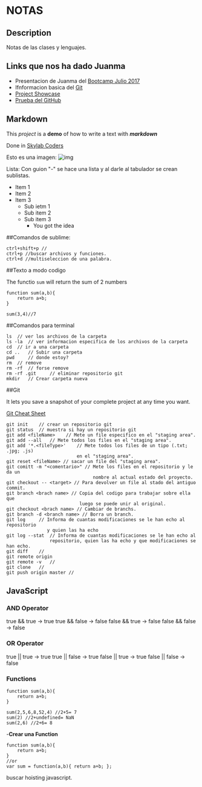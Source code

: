 # NOTAS

## Description

Notas de las clases y lenguajes.

## Links que nos ha dado Juanma

- Presentacion de Juanma del [Bootcamp Julio 2017](https://skylabcoders.github.io/bootcamp-julio2017/?full#MainCover)
- Ifnformacion basica del [Git](https://www.git-tower.com/learn/git/ebook/en/command-line/basics/getting-ready#chapter)
- [Project Showcase](https://github.com/explore)
- [Prueba del GitHub](https://try.github.io/levels/1/challenges/1)

## Markdown

This *project* is a **demo** of how to write a text with ***markdown***

Done in [Skylab Coders](http://www.skylabcoders.com/en)

Esto es una imagen:
![img](https://upload.wikimedia.org/wikipedia/commons/thumb/e/ea/KW_2_Pyshma.jpg/300px-KW_2_Pyshma.jpg)

Lista: Con guion "-" se hace una lista y al darle al tabulador se crean sublistas.

- Item 1
- Item 2
- Item 3
    + Sub ietm 1
    + Sub item 2
    + Sub item 3
        * You got the idea

##Comandos de sublime:

```
ctrl+shift+p //
ctrl+p //buscar archivos y funciones.
ctrl+d //multiseleccion de una palabra.
```

##Texto a modo codigo

The functio `sum` will return the sum of 2 numbers
```
function sum(a,b){
    return a+b;
}

sum(3,4)//7
```

##Comandos para terminal

```
ls  // ver los archivos de la carpeta
ls -la  // ver informacion especifica de los archivos de la carpeta
cd  // ir a una carpeta 
cd ..   // Subir una carpeta
pwd     // donde estoy?
rm  // remove
rm -rf  // forse remove
rm -rf .git     // eliminar repositorio git
mkdir   // Crear carpeta nueva

```

##Git

It lets you save a snapshot of your complete project at any time you want.

[Git Cheat Sheet](http://files.zeroturnaround.com/pdf/zt_git_cheat_sheet.pdf)
```
git init    // crear un repositorio git
git status  // muestra si hay un repositorio git
git add <fileName>    // Mete un file especifico en el "staging area".
git add --all   // Mete todos los files en el "staging area".
git add '*.<fileType>'    // Mete todos los files de un tipo (.txt; .jpg; .js)
                          en el "staging area".
git reset <fileName> // sacar un file del "staging area".
git comitt -m "<comentario>" // Mete los files en el repositorio y le da un    
                                nombre al actual estado del proyecto.
git checkout -- <target> // Para devolver un file al stado del antiguo commit.
git branch <brach name> // Copia del codigo para trabajar sobre ella que
                           luego se puede unir al original.
git checkout <brach name> // Cambiar de branchs.
git branch -d <branch name> // Borra un branch.
git log     // Informa de cuantas modificaciones se le han echo al repositorio 
               y quien las ha echo
git log --stat  // Informa de cuantas modificaciones se le han echo al 
                repositorio, quien las ha echo y que modificaciones se han echo.
git diff    //
git remote origin 
git remote -v   //
git clone   //
git push origin master //
```

## JavaScript


### AND Operator

true && true      → true
true && false     → false
false && true     → false
false && false    → false

### OR Operator

true || true      → true
true || false     → true
false || true     → true
false || false    → false

### Functions

```
function sum(a,b){
    return a+b;
}

sum(2,5,6,8,52,4) //2+5= 7
sum(2) //2+undefined= NaN
sum(2,6) //2+6= 8
```

-**Crear una Function** 
```
function sum(a,b){
    return a+b;
}
//or
var sum = function(a,b){ return a+b; };
```


buscar hoisting javascript.